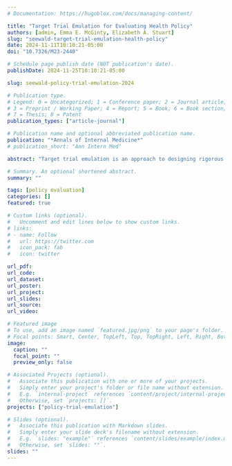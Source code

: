 ```yaml
---
# Documentation: https://hugoblox.com/docs/managing-content/

title: "Target Trial Emulation for Evaluating Health Policy"
authors: [admin, Emma E. McGinty, Elizabeth A. Stuart]
slug: "seewald-target-trial-emulation-health-policy"
date: 2024-11-11T10:10:21-05:00
doi: "10.7326/M23-2440"

# Schedule page publish date (NOT publication's date).
publishDate: 2024-11-25T10:10:21-05:00

slug: seewald-policy-trial-emulation-2024

# Publication type.
# Legend: 0 = Uncategorized; 1 = Conference paper; 2 = Journal article;
# 3 = Preprint / Working Paper; 4 = Report; 5 = Book; 6 = Book section;
# 7 = Thesis; 8 = Patent
publication_types: ["article-journal"]

# Publication name and optional abbreviated publication name.
publication: "*Annals of Internal Medicine*"
# publication_short: "Ann Intern Med"

abstract: "Target trial emulation is an approach to designing rigorous nonexperimental studies by “emulating” key features of a clinical trial. Most commonly used outside of policy contexts, this approach is also valuable for policy evaluation as policies typically are not randomly assigned. In this article, we discuss the application of the target trial emulation framework in a policy evaluation context. The policy trial emulation framework includes 7 components: the units and eligibility criteria, definitions of the exposure and comparison conditions, assignment mechanism, baseline (“time zero”) and follow-up, outcomes, causal estimand, and statistical analysis and assumptions. Policy evaluations that emulate a randomized trial across these dimensions can yield estimates of the causal effects of the policy on outcomes. Using the policy trial emulation framework to conduct and report on research design and methods supports transparent assessment of threats to causal inference in nonexperimental studies intended to assess the effect of a health policy on clinical or population health outcomes."

# Summary. An optional shortened abstract.
summary: ""

tags: [policy evaluation]
categories: []
featured: true

# Custom links (optional).
#   Uncomment and edit lines below to show custom links.
# links:
# - name: Follow
#   url: https://twitter.com
#   icon_pack: fab
#   icon: twitter

url_pdf:
url_code:
url_dataset:
url_poster:
url_project:
url_slides:
url_source:
url_video:

# Featured image
# To use, add an image named `featured.jpg/png` to your page's folder. 
# Focal points: Smart, Center, TopLeft, Top, TopRight, Left, Right, BottomLeft, Bottom, BottomRight.
image:
  caption: ""
  focal_point: ""
  preview_only: false

# Associated Projects (optional).
#   Associate this publication with one or more of your projects.
#   Simply enter your project's folder or file name without extension.
#   E.g. `internal-project` references `content/project/internal-project/index.md`.
#   Otherwise, set `projects: []`.
projects: ["policy-trial-emulation"]

# Slides (optional).
#   Associate this publication with Markdown slides.
#   Simply enter your slide deck's filename without extension.
#   E.g. `slides: "example"` references `content/slides/example/index.md`.
#   Otherwise, set `slides: ""`.
slides: ""
---
```

